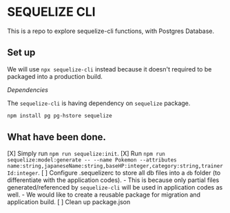 # SEQUELIZE CLI

This is a repo to explore sequelize-cli functions, with Postgres Database.

## Set up

We will use `npx sequelize-cli` instead because it doesn't required to be packaged into a production build.

_Dependencies_

The `sequelize-cli` is having dependency on `sequelize` package.
```bash
npm install pg pg-hstore sequelize
```

## What have been done.

[X] Simply run `npm run sequelize:init`.
    [X] Run `npm run sequelize:model:generate -- --name Pokemon --attributes name:string,japaneseName:string,baseHP:integer,category:string,trainerId:integer`.
[ ] Configure .sequelizerc to store all db files into a `db` folder (to differentiate with the application codes).
    - This is because only partial files generated/referenced by `sequelize-cli` will be used in application codes as well.
    - We would like to create a reusable package for migration and application build.
[ ] Clean up package.json